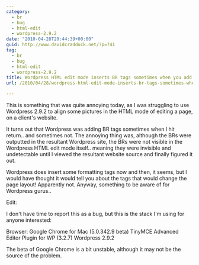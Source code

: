 ```yaml
---
category:
  - br
  - bug
  - html-edit
  - wordpress-2.9.2
date: "2010-04-28T20:44:39+00:00"
guid: http://www.davidcraddock.net/?p=741
tag:
  - br
  - bug
  - html-edit
  - wordpress-2.9.2
title: Wordpress HTML edit mode inserts BR tags sometimes when you add a carriage return..
url: /2010/04/28/wordpress-html-edit-mode-inserts-br-tags-sometimes-when-you-add-a-carriage-return/

---
```

This is something that was quite annoying today, as I was struggling to use Wordpress 2.9.2 to align some pictures in the HTML mode of editing a page, on a client's website.

It turns out that Wordpress was adding BR tags sometimes when I hit return.. and sometimes not. The annoying thing was, although the BRs were outputted in the resultant Wordpress site, the BRs were not visible in the Wordpress HTML edit mode itself.. meaning they were invisible and undetectable until I viewed the resultant website source and finally figured it out.

Wordpress does insert some formatting tags now and then, it seems, but I would have thought it would tell you about the tags that would change the page layout! Apparently not. Anyway, something to be aware of for Wordpress gurus..

Edit:

I don't have time to report this as a bug, but this is the stack I'm using for anyone interested:

Browser: Google Chrome for Mac (5.0.342.9 beta)
TinyMCE Advanced Editor Plugin for WP (3.2.7)
Wordpress 2.9.2

The beta of Google Chrome is a bit unstable, although it may not be the source of the problem.
